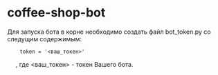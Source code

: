 # coffee-shop-bot
Для запуска бота в корне необходимо создать файл bot_token.py со следущим содержимым:
```
    token = '<ваш_токен>'
```
&nbsp;&nbsp;&nbsp;&nbsp;&nbsp;, где <ваш_токен> - токен Вашего бота.
